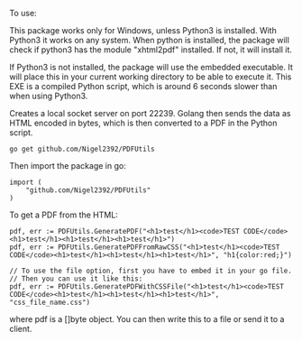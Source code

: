 To use:

This package works only for Windows, unless Python3 is installed. With Python3 it works on any system.
When python is installed, the package will check if python3 has the module "xhtml2pdf" installed.
If not, it will install it.

If Python3 is not installed, the package will use the embedded executable. 
It will place this in your current working directory to be able to execute it.
This EXE is a compiled Python script, which is around 6 seconds slower than when using Python3.

Creates a local socket server on port 22239. 
Golang then sends the data as HTML encoded in bytes, which is then converted to a PDF in the Python script.

```
go get github.com/Nigel2392/PDFUtils
```
Then import the package in go:
```
import (
	"github.com/Nigel2392/PDFUtils"
)
```
To get a PDF from the HTML:
```
pdf, err := PDFUtils.GeneratePDF("<h1>test</h1><code>TEST CODE</code><h1>test</h1><h1>test</h1><h1>test</h1>")
pdf, err := PDFUtils.GeneratePDFFromRawCSS("<h1>test</h1><code>TEST CODE</code><h1>test</h1><h1>test</h1><h1>test</h1>", "h1{color:red;}")

// To use the file option, first you have to embed it in your go file.
// Then you can use it like this:
pdf, err := PDFUtils.GeneratePDFWithCSSFile("<h1>test</h1><code>TEST CODE</code><h1>test</h1><h1>test</h1><h1>test</h1>", "css_file_name.css")
```
where pdf is a []byte object. 
You can then write this to a file or send it to a client.
